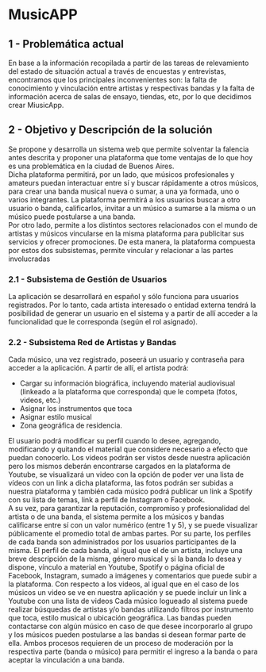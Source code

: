 # MusicAPP

## 1 - Problemática actual

En base a la información recopilada a partir de las tareas de relevamiento del estado de situación actual a través de encuestas y entrevistas, encontramos que los principales inconvenientes son: la falta de conocimiento y vinculación entre artistas y respectivas bandas y la  falta de información acerca de salas de ensayo, tiendas, etc, por lo que decidimos crear MiusicApp.

## 2 - Objetivo y Descripción de la solución

Se propone y desarrolla un sistema web que permite solventar la falencia antes descrita y proponer una plataforma que tome ventajas de lo que hoy es una problemática en la ciudad de Buenos Aires.  
Dicha plataforma permitirá, por un lado, que músicos profesionales y amateurs puedan interactuar entre sí y buscar rápidamente a otros músicos, para crear una banda musical nueva o sumar, a una ya formada, uno o varios integrantes. La plataforma permitirá a los usuarios buscar a otro usuario o banda, calificarlos, invitar a un músico a sumarse a la misma o un músico puede postularse a una banda.  
Por otro lado, permite a los distintos sectores relacionados con el mundo de artistas y músicos vincularse en la misma plataforma para publicitar sus servicios y ofrecer promociones.  De esta manera, la plataforma compuesta por estos dos subsistemas, permite vincular y relacionar a las partes involucradas

### 2.1 - Subsistema de Gestión de Usuarios
La aplicación se desarrollará en español y sólo funciona para usuarios registrados. Por lo tanto, cada artista interesado o entidad externa tendrá la posibilidad de generar un usuario en el sistema y a partir de allí acceder a la funcionalidad que le corresponda (según el rol asignado).

### 2.2 - Subsistema Red de Artistas y Bandas
Cada músico, una vez registrado, poseerá un usuario y contraseña para acceder a la aplicación.  A partir de allí, el artista podrá:
* Cargar su información biográfica, incluyendo material audiovisual (linkeado a la plataforma que corresponda) que le competa (fotos, videos, etc.) 
* Asignar los instrumentos que toca
* Asignar estilo musical 
* Zona geográfica de residencia. 

El usuario podrá modificar su perfil cuando lo desee, agregando, modificando y quitando el material que considere necesario a efecto que puedan conocerlo. Los videos podrán ser vistos desde nuestra aplicación pero los mismos deberán encontrarse  cargados en la plataforma de Youtube, se visualizará un video con la opción de poder ver una lista de vídeos con un link a dicha plataforma, las fotos podrán ser subidas a nuestra plataforma y también cada músico podrá publicar un link a Spotify con su lista de temas, link a perfil de Instagram o Facebook.  
A su vez, para garantizar la reputación, compromiso y profesionalidad del artista o de una banda, el sistema permite a los músicos y bandas calificarse entre sí con un valor numérico (entre 1 y 5),  y se puede visualizar públicamente el promedio total de ambas partes.
Por su parte, los perfiles de cada banda son administrados por los usuarios participantes de la misma. El perfil de cada banda, al igual que el de un artista, incluye una breve descripción de la misma, género musical y si la banda lo desea y dispone, vínculo a material en Youtube,  Spotify o página oficial de Facebook, Instagram, sumado a imágenes y comentarios que puede subir a la plataforma. Con respecto a los videos, al igual que en el caso de los músicos un video se ve en nuestra aplicación y se puede incluir un link a Youtube con una lista de videos 
Cada músico logueado al sistema puede realizar búsquedas de artistas y/o bandas utilizando filtros por instrumento que toca, estilo musical o  ubicación geográfica.  Las bandas pueden contactarse con algún músico en caso de que desee incorporarlo al grupo y los músicos pueden postularse a las bandas si desean formar parte de ella. Ambos procesos requieren de un proceso de moderación por la respectiva parte (banda o músico) para permitir el ingreso a la banda o para aceptar la vinculación a una banda.


